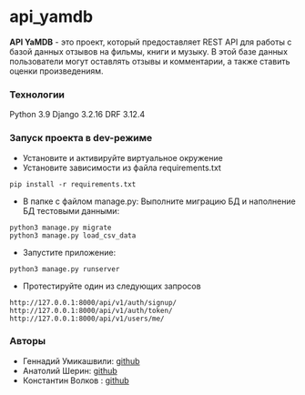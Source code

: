 # api_yamdb
**API YaMDB** - это проект, который предоставляет REST API для работы с базой данных отзывов на фильмы, книги и музыку. В этой базе данных пользователи могут оставлять отзывы и комментарии, а также ставить оценки произведениям.

### Технологии
Python 3.9
Django 3.2.16
DRF 3.12.4

### Запуск проекта в dev-режиме
- Установите и активируйте виртуальное окружение
- Установите зависимости из файла requirements.txt
```
pip install -r requirements.txt
``` 
- В папке с файлом manage.py:
Выполните миграцию БД и наполнение БД тестовыми данными:
```
python3 manage.py migrate
python3 manage.py load_csv_data
```
- Запустите приложение:
```
python3 manage.py runserver
```

- Протестируйте один из следующих запросов
```
http://127.0.0.1:8000/api/v1/auth/signup/
http://127.0.0.1:8000/api/v1/auth/token/
http://127.0.0.1:8000/api/v1/users/me/
```

### Авторы
- Геннадий Умикашвили: [github](https://github.com/Gennady-Umikashvili)
- Анатолий Шерин: [github](https://github.com/AnatoliyPracticum)
- Константин Волков : [github](https://github.com/tr202)
